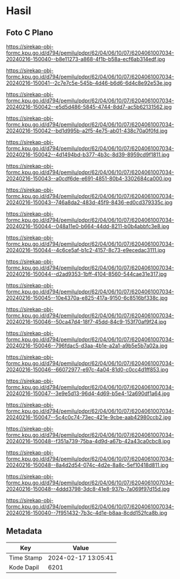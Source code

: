 # Hasil

## Foto C Plano

https://sirekap-obj-formc.kpu.go.id/d794/pemilu/pdpr/62/04/06/10/07/6204061007034-20240216-150040--b8e11273-a868-4f1b-b58a-ecf6ab314edf.jpg

https://sirekap-obj-formc.kpu.go.id/d794/pemilu/pdpr/62/04/06/10/07/6204061007034-20240216-150041--2c7e7c5e-545b-4d46-b6d6-6d4c8e92e53e.jpg

https://sirekap-obj-formc.kpu.go.id/d794/pemilu/pdpr/62/04/06/10/07/6204061007034-20240216-150042--e5d5d486-5845-4744-8dd7-ac5b62131562.jpg

https://sirekap-obj-formc.kpu.go.id/d794/pemilu/pdpr/62/04/06/10/07/6204061007034-20240216-150042--bd1d995b-a2f5-4e75-ab01-438c70a0f0fd.jpg

https://sirekap-obj-formc.kpu.go.id/d794/pemilu/pdpr/62/04/06/10/07/6204061007034-20240216-150042--4d1494bd-b377-4b3c-8d39-8959cd9f1811.jpg

https://sirekap-obj-formc.kpu.go.id/d794/pemilu/pdpr/62/04/06/10/07/6204061007034-20240216-150043--a0cdf6de-e691-4851-80b4-3302684ca000.jpg

https://sirekap-obj-formc.kpu.go.id/d794/pemilu/pdpr/62/04/06/10/07/6204061007034-20240216-150043--746a8da2-483d-45f9-8436-ed0cd379335c.jpg

https://sirekap-obj-formc.kpu.go.id/d794/pemilu/pdpr/62/04/06/10/07/6204061007034-20240216-150044--048a11e0-b664-44dd-8211-b0b4abbfc3e8.jpg

https://sirekap-obj-formc.kpu.go.id/d794/pemilu/pdpr/62/04/06/10/07/6204061007034-20240216-150044--4c6ce5af-b1c2-4157-8c73-e9ecedac3111.jpg

https://sirekap-obj-formc.kpu.go.id/d794/pemilu/pdpr/62/04/06/10/07/6204061007034-20240216-150044--d2ad9353-1bff-4104-8560-544cae31e317.jpg

https://sirekap-obj-formc.kpu.go.id/d794/pemilu/pdpr/62/04/06/10/07/6204061007034-20240216-150045--10e4370a-e825-417a-9150-6c8516bf338c.jpg

https://sirekap-obj-formc.kpu.go.id/d794/pemilu/pdpr/62/04/06/10/07/6204061007034-20240216-150046--50ca47d4-18f7-45dd-84c9-153f70af9f24.jpg

https://sirekap-obj-formc.kpu.go.id/d794/pemilu/pdpr/62/04/06/10/07/6204061007034-20240216-150046--796fdac5-d3aa-4b1e-a2a1-a9b5e5b7a02a.jpg

https://sirekap-obj-formc.kpu.go.id/d794/pemilu/pdpr/62/04/06/10/07/6204061007034-20240216-150046--66072977-e97c-4a04-81d0-c0cc4d1ff853.jpg

https://sirekap-obj-formc.kpu.go.id/d794/pemilu/pdpr/62/04/06/10/07/6204061007034-20240216-150047--3e9e5d13-96d4-4d69-b5e4-12a690df1a64.jpg

https://sirekap-obj-formc.kpu.go.id/d794/pemilu/pdpr/62/04/06/10/07/6204061007034-20240216-150047--5c4c0c74-73ec-421e-9cbe-aab42980ccb2.jpg

https://sirekap-obj-formc.kpu.go.id/d794/pemilu/pdpr/62/04/06/10/07/6204061007034-20240216-150048--f351a739-75ba-4d9d-a67b-42a43ca0cbc8.jpg

https://sirekap-obj-formc.kpu.go.id/d794/pemilu/pdpr/62/04/06/10/07/6204061007034-20240216-150048--8a4d2d54-074c-4d2e-8a8c-5ef10418d811.jpg

https://sirekap-obj-formc.kpu.go.id/d794/pemilu/pdpr/62/04/06/10/07/6204061007034-20240216-150048--4ddd3798-3dc8-41e8-937b-7a069f97d15d.jpg

https://sirekap-obj-formc.kpu.go.id/d794/pemilu/pdpr/62/04/06/10/07/6204061007034-20240216-150040--7f951432-7b3c-4d1e-b8aa-8cdd152fca8b.jpg


## Metadata

| Key        | Value               |
| ---------- | ------------------- |
| Time Stamp | 2024-02-17 13:05:41 |
| Kode Dapil | 6201                |



